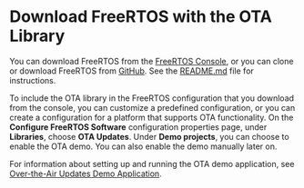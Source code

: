 # Download FreeRTOS with the OTA Library<a name="ota-download-freertos"></a>

You can download FreeRTOS from the [FreeRTOS Console](freertos-ocw.md), or you can clone or download FreeRTOS from [GitHub](https://github.com/aws/amazon-freertos)\. See the [ README\.md](https://github.com/aws/amazon-freertos/blob/master/README.md) file for instructions\.

To include the OTA library in the FreeRTOS configuration that you download from the console, you can customize a predefined configuration, or you can create a configuration for a platform that supports OTA functionality\. On the **Configure FreeRTOS Software** configuration properties page, under **Libraries**, choose **OTA Updates**\. Under **Demo projects**, you can choose to enable the OTA demo\. You can also enable the demo manually later on\.

For information about setting up and running the OTA demo application, see [Over\-the\-Air Updates Demo Application](ota-demo.md)\.
